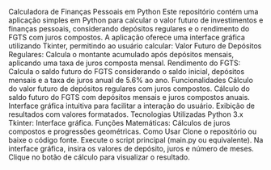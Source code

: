 Calculadora de Finanças Pessoais em Python Este repositório contém uma aplicação simples em Python para calcular o valor futuro de investimentos e finanças pessoais, considerando depósitos regulares e o rendimento do FGTS com juros compostos. A aplicação oferece uma interface gráfica utilizando Tkinter, permitindo ao usuário calcular:  Valor Futuro de Depósitos Regulares: Calcula o montante acumulado após depósitos mensais, aplicando uma taxa de juros composta mensal. Rendimento do FGTS: Calcula o saldo futuro do FGTS considerando o saldo inicial, depósitos mensais e a taxa de juros anual de 5.6% ao ano. Funcionalidades Cálculo do valor futuro de depósitos regulares com juros compostos. Cálculo do saldo futuro do FGTS com depósitos mensais e juros compostos anuais. Interface gráfica intuitiva para facilitar a interação do usuário. Exibição de resultados com valores formatados. Tecnologias Utilizadas Python 3.x Tkinter: Interface gráfica. Funções Matemáticas: Cálculos de juros compostos e progressões geométricas. Como Usar Clone o repositório ou baixe o código fonte. Execute o script principal (main.py ou equivalente). Na interface gráfica, insira os valores de depósito, juros e número de meses. Clique no botão de cálculo para visualizar o resultado.
